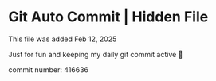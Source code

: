 # Git Auto Commit | Hidden File

This file was added Feb 12, 2025

Just for fun and keeping my daily git commit active 🤪

commit number: 416636
